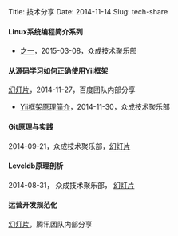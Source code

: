 Title: 技术分享
Date: 2014-11-14
Slug: tech-share

#### Linux系统编程简介系列

- [之一](http://youngsterxyf.github.io/slides/tlpi-1/index.html)，2015-03-08，众成技术聚乐部

#### 从源码学习如何正确使用Yii框架

[幻灯片](http://pan.baidu.com/s/1o6uS38Y)，2014-11-27，百度团队内部分享

- [Yii框架原理简介](http://youngsterxyf.github.io/slides/yii-framework.html)，2014-11-30，众成技术聚乐部


#### Git原理与实践

2014-09-21，众成技术聚乐部，[幻灯片](https://github.com/HappyTechGroup/share-material/blob/master/2nd-phase/git-theory-and-practice/git-theory-and-practice.pdf?raw=true)


#### Leveldb原理剖析

2014-08-31， 众成技术聚乐部， [幻灯片](https://github.com/HappyTechGroup/1st-phase/blob/master/leveldb/slide/leveldb%E5%8E%9F%E7%90%86%E5%92%8C%E6%BA%90%E7%A0%81%E5%89%96%E6%9E%90.pdf?raw=true)


#### 运营开发规范化

[幻灯片](http://youngsterxyf.github.io/assets/uploads/files/s-o-p.pdf)，腾讯团队内部分享
